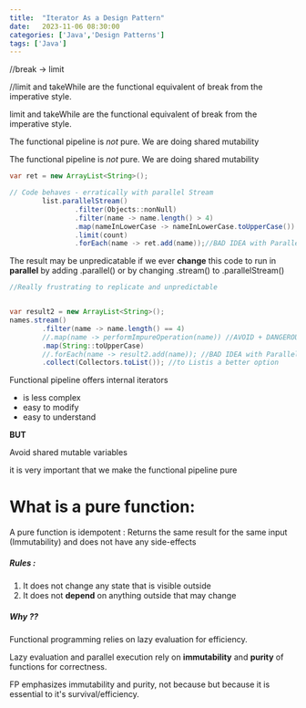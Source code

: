```yaml
---
title:  "Iterator As a Design Pattern"
date:   2023-11-06 08:30:00
categories: ['Java','Design Patterns']
tags: ['Java']
---
```



//break -> limit

//limit and takeWhile are the functional equivalent of break from the imperative style.

limit and takeWhile are the functional equivalent of break from the imperative style.


The functional pipeline is *not* pure. We are doing shared mutability


The functional pipeline is *not* pure. We are doing shared mutability
```java
var ret = new ArrayList<String>();

// Code behaves - erratically with parallel Stream
        list.parallelStream()
                .filter(Objects::nonNull)
                .filter(name -> name.length() > 4)
                .map(nameInLowerCase -> nameInLowerCase.toUpperCase())
                .limit(count)
                .forEach(name -> ret.add(name));//BAD IDEA with ParallelStream - due to shared mutability - this is impure

```

The result may be unpredicatable if we
ever **change** this code to run in **parallel** by adding .parallel() or
by changing .stream() to .parallelStream()

```java
//Really frustrating to replicate and unpredictable


var result2 = new ArrayList<String>();
names.stream()
        .filter(name -> name.length() == 4)
        //.map(name -> performImpureOperation(name)) //AVOID + DANGEROUS
        .map(String::toUpperCase)
        //.forEach(name -> result2.add(name)); //BAD IDEA with ParallelStream
        .collect(Collectors.toList()); //to Listis a better option
```

Functional pipeline offers internal iterators
* is less complex
* easy to modify
* easy to understand

**BUT**

Avoid shared mutable variables

it is very important that we make the functional pipeline pure

# What is a pure function:

A pure function is idempotent : Returns the same result for the same input (Immutability)
and does not have any side-effects

##### Rules :
1. It does not change any state that is visible outside
2. It does not **depend** on anything outside that may change

##### Why ??
Functional programming relies on lazy evaluation for efficiency.

Lazy evaluation and parallel execution rely on
**immutability** and **purity** of functions for correctness.

FP emphasizes immutability and purity, not because
but because it is essential to it's survival/efficiency.